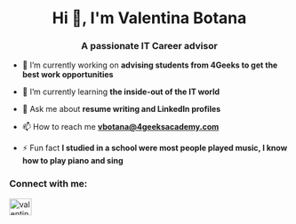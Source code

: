 <h1 align="center">Hi 👋, I'm Valentina Botana</h1>
<h3 align="center">A passionate IT Career advisor</h3>

- 🔭 I’m currently working on **advising students from 4Geeks to get the best work opportunities**

- 🌱 I’m currently learning **the inside-out of the IT world**

- 💬 Ask me about **resume writing and LinkedIn profiles**

- 📫 How to reach me **vbotana@4geeksacademy.com**

- ⚡ Fun fact **I studied in a school were most people played music, I know how to play piano and sing**

<h3 align="left">Connect with me:</h3>
<p align="left">
<a href="https://linkedin.com/in/valentina-botana" target="blank"><img align="center" src="https://raw.githubusercontent.com/rahuldkjain/github-profile-readme-generator/master/src/images/icons/Social/linked-in-alt.svg" alt="valentina-botana" height="30" width="40" /></a>
</p>
